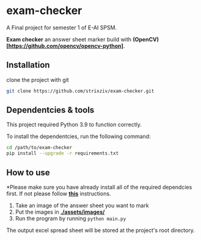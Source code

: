 # exam-checker

A Final project for semester 1 of E-AI SPSM. 

**Exam checker** an answer sheet marker build with **(OpenCV)[https://github.com/opencv/opencv-python]**.

## Installation

clone the project with git 

```sh
git clone https://github.com/strixziv/exam-checker.git
```

## Dependentcies & tools

This project required Python 3.9 to function correctly.

To install the dependentcies, run the following command:

```sh
cd /path/to/exam-checker
pip install --upgrade -r requirements.txt
```

## How to use

*Please make sure you have already install all of the required dependcies first. If not please follow **[this](#Dependentcies-&-tools)** instructions.

1. Take an image of the answer sheet you want to mark
2. Put the images in **[./assets/images/](./assets/images/)**
3. Run the program by running `python main.py`

The output excel spread sheet will be stored at the project's root directory.